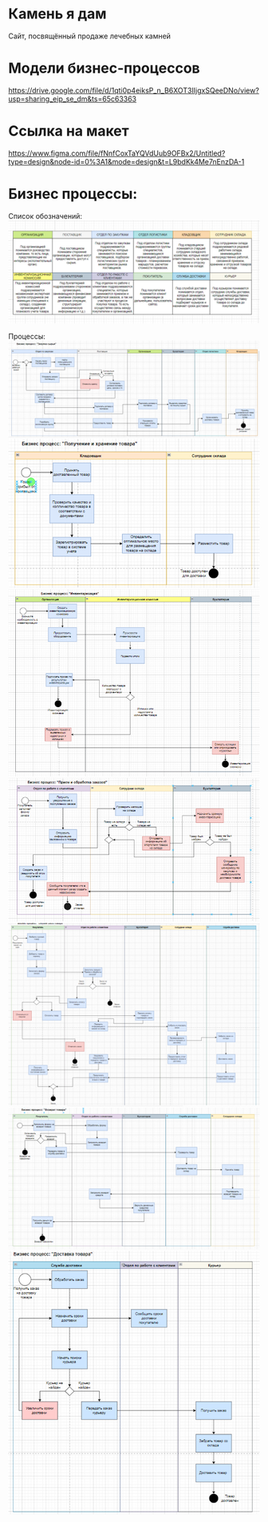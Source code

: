 # Камень я дам
Сайт, посвящённый продаже лечебных камней


# Модели бизнес-процессов 
https://drive.google.com/file/d/1qti0p4eiksP_n_B6XOT3IIjgxSQeeDNo/view?usp=sharing_eip_se_dm&ts=65c63363 

# Ссылка на макет
https://www.figma.com/file/fNnfCoxTaYQVdUub9OFBx2/Untitled?type=design&node-id=0%3A1&mode=design&t=L9bdKk4Me7nEnzDA-1

# Бизнес процессы:
Список обозначений: 
![first](https://github.com/Kirill-Bokov/I-ll-give-you-the-stone/blob/main/BuisnessProcess/Снимок1.PNG)

Процессы:
![second](https://github.com/Kirill-Bokov/I-ll-give-you-the-stone/blob/main/BuisnessProcess/Снимок2.PNG)
![third](https://github.com/Kirill-Bokov/I-ll-give-you-the-stone/blob/main/BuisnessProcess/Снимок3.PNG)
![fourth](https://github.com/Kirill-Bokov/I-ll-give-you-the-stone/blob/main/BuisnessProcess/Снимок4.PNG)
![fifth](https://github.com/Kirill-Bokov/I-ll-give-you-the-stone/blob/main/BuisnessProcess/Снимок5.PNG)
![sixth](https://github.com/Kirill-Bokov/I-ll-give-you-the-stone/blob/main/BuisnessProcess/Снимок6.PNG)
![seventh](https://github.com/Kirill-Bokov/I-ll-give-you-the-stone/blob/main/BuisnessProcess/Снимок7.PNG)
![eightth](https://github.com/Kirill-Bokov/I-ll-give-you-the-stone/blob/main/BuisnessProcess/Снимок8.PNG)

